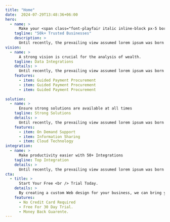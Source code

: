 ```yaml
---
title: "Home"
date:  2024-07-29T13:48:36+06:00
hero: 
  - name: >
      Make your <span class="font-playfair italic inline-block px-5 border-2 rounded-[88px] pt-0.5 pb-2.5 leading-none border-paragraph bg-[#D9D9D900] dark:border-[#F0F3EA]"> Finance </span> more efficient.
    tagline: "50k+ Trusted Businesses"
    description: >
      Until recently, the prevailing view assumed lorem ipsum was born as a nonsense text. It's not Latin, though it looks like it
vision: 
  - name: >
      A strong vision is crucial for the analysis of wealth.
    tagline: Data Integrations
    details: >
      Until recently, the prevailing view assumed lorem ipsum was born as a nonsense text nothing Before & After magazine.
    features: 
      - item: Guided Payment Procurement
      - item: Guided Payment Procurement
      - item: Guided Payment Procurement
      
solution:
  - name: >
      Ensure strong solutions are available at all times
    tagline: Strong Solutions
    details: >
      Until recently, the prevailing view assumed lorem ipsum was born as a nonsense text nothing Before & After magazine.
    features: 
      - item: On Demand Support
      - item: Information Sharing
      - item: Cloud Technology
integration:
  - name: >
      Make productivity easier with 50+ Integrations
    tagline: Top Integration
    details: >
      Until recently, the prevailing view assumed lorem ipsum was born as a nonsense text nothing Before & After magazine.
cta:
  - title: >
      Start Your Free <br /> Trial Today.
    details: >
      By creating a custom Web design for your business, we can bring your vision to life.
    features:
      - No Credit Card Required
      - Free For 30 Day Trial.
      - Money Back Guarente.
---
```

